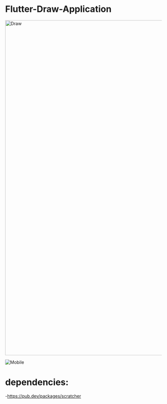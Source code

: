 # Flutter-Draw-Application


<img width="1080" alt="Draw" src="https://user-images.githubusercontent.com/51826786/96929215-78ede680-14c2-11eb-8162-38ffc27c4266.PNG">



![Mobile](https://user-images.githubusercontent.com/51826786/96930347-39c09500-14c4-11eb-8fe0-12afe0bfcea2.PNG)


# dependencies:

-https://pub.dev/packages/scratcher
